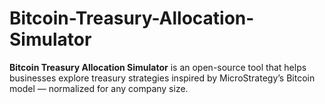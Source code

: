# Bitcoin-Treasury-Allocation-Simulator
**Bitcoin Treasury Allocation Simulator** is an open-source tool that helps businesses explore treasury strategies inspired by MicroStrategy’s Bitcoin model — normalized for any company size.  
